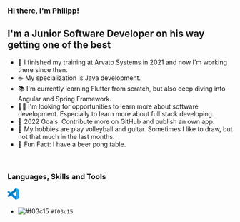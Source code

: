 ### Hi there, I'm Philipp!

## I'm a Junior Software Developer on his way getting one of the best
- 🏢 I finished my training at Arvato Systems in 2021 and now I'm working there since then.
- ☕ My specialization is Java development. 
- 📚 I'm currently learning Flutter from scratch, but also deep diving into Angular and Spring Framework.
- 👨‍💻 I'm looking for opportunities to learn more about software development. Especially to learn more about full stack developing.
- 🥅 2022 Goals: Contribute more on GitHub and publish an own app.
- 🏐 My hobbies are play volleyball and guitar. Sometimes I like to draw, but not that much in the last months.
- 🥤 Fun Fact: I have a beer pong table.

<br />

### Languages, Skills and Tools

[<img alignment="left" alt="Visual Studio Code" width="26px" src="https://raw.githubusercontent.com/github/explore/80688e429a7d4ef2fca1e82350fe8e3517d3494d/topics/visual-studio-code/visual-studio-code.png" />][google]

- ![#f03c15](https://via.placeholder.com/15/f03c15/000000?text=+) `#f03c15`


[google]: https://google.com

